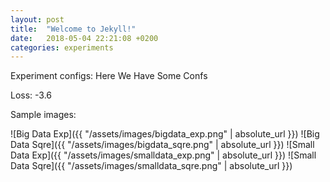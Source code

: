 ```yaml
---
layout: post
title:  "Welcome to Jekyll!"
date:   2018-05-04 22:21:08 +0200
categories: experiments
---
```

Experiment configs: 
Here
We
Have
Some
Confs

Loss: -3.6

Sample images:

![Big Data Exp]({{ "/assets/images/bigdata_exp.png" | absolute_url }})
![Big Data Sqre]({{ "/assets/images/bigdata_sqre.png" | absolute_url }})
![Small Data Exp]({{ "/assets/images/smalldata_exp.png" | absolute_url }})
![Small Data Sqre]({{ "/assets/images/smalldata_sqre.png" | absolute_url }})